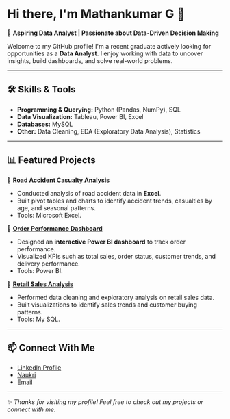 # Hi there, I'm Mathankumar G 👋  

🎯 **Aspiring Data Analyst | Passionate about Data-Driven Decision Making**  

Welcome to my GitHub profile! I'm a recent graduate actively looking for opportunities as a **Data Analyst**. I enjoy working with data to uncover insights, build dashboards, and solve real-world problems.  

---

## 🛠️ Skills & Tools  
- **Programming & Querying:** Python (Pandas, NumPy), SQL  
- **Data Visualization:** Tableau, Power BI, Excel  
- **Databases:** MySQL  
- **Other:** Data Cleaning, EDA (Exploratory Data Analysis), Statistics

---

## 📊 Featured Projects  

🔹 [**Road Accident Casualty Analysis**](https://github.com/Mathan-2002/Road_Accident_Casualty_Analysis)   
- Conducted analysis of road accident data in **Excel**.  
- Built pivot tables and charts to identify accident trends, casualties by age, and seasonal patterns.  
- Tools: Microsoft Excel.  

🔹 [**Order Performance Dashboard**](https://github.com/Mathan-2002/order-performance-dashboard)
- Designed an **interactive Power BI dashboard** to track order performance.  
- Visualized KPIs such as total sales, order status, customer trends, and delivery performance.  
- Tools: Power BI.    

🔹 [**Retail Sales Analysis**](https://github.com/Mathan-2002/Retial-sales-Analysis-project-My-SQL-) 
- Performed data cleaning and exploratory analysis on retail sales data.  
- Built visualizations to identify sales trends and customer buying patterns.  
- Tools: My SQL.  

---

## 📫 Connect With Me  
- [LinkedIn Profile](www.linkedin.com/in/mathan-kumar) 
- [Naukri](https://www.naukri.com/mnjuser/profile) 
- [Email](mathankumarg2002@gmail.com)  

---

✨ *Thanks for visiting my profile! Feel free to check out my projects or connect with me.*  

